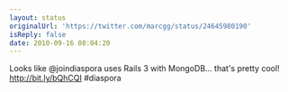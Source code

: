 ```yaml
---
layout: status
originalUrl: 'https://twitter.com/marcgg/status/24645980190'
isReply: false
date: 2010-09-16 08:04:20
---
```


Looks like @joindiaspora uses Rails 3 with MongoDB... that's pretty cool! http://bit.ly/bQhCQI #diaspora
